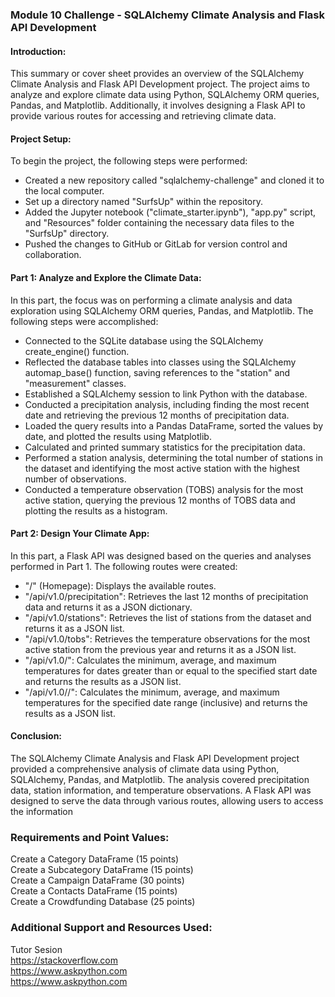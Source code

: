 ### Module 10 Challenge - SQLAlchemy Climate Analysis and Flask API Development

#### Introduction:
This summary or cover sheet provides an overview of the SQLAlchemy Climate Analysis and Flask API Development project. The project aims to analyze and explore climate data using Python, SQLAlchemy ORM queries, Pandas, and Matplotlib. Additionally, it involves designing a Flask API to provide various routes for accessing and retrieving climate data.

#### Project Setup:
To begin the project, the following steps were performed:
* Created a new repository called "sqlalchemy-challenge" and cloned it to the local computer.
* Set up a directory named "SurfsUp" within the repository.
* Added the Jupyter notebook ("climate_starter.ipynb"), "app.py" script, and "Resources" folder containing the necessary data files to the "SurfsUp" directory.
* Pushed the changes to GitHub or GitLab for version control and collaboration.

#### Part 1: Analyze and Explore the Climate Data:
In this part, the focus was on performing a climate analysis and data exploration using SQLAlchemy ORM queries, Pandas, and Matplotlib. The following steps were accomplished:
* Connected to the SQLite database using the SQLAlchemy create_engine() function.
* Reflected the database tables into classes using the SQLAlchemy automap_base() function, saving references to the "station" and "measurement" classes.
* Established a SQLAlchemy session to link Python with the database.
* Conducted a precipitation analysis, including finding the most recent date and retrieving the previous 12 months of precipitation data.
* Loaded the query results into a Pandas DataFrame, sorted the values by date, and plotted the results using Matplotlib.
* Calculated and printed summary statistics for the precipitation data.
* Performed a station analysis, determining the total number of stations in the dataset and identifying the most active station with the highest number of observations.
* Conducted a temperature observation (TOBS) analysis for the most active station, querying the previous 12 months of TOBS data and plotting the results as a histogram.

#### Part 2: Design Your Climate App:
In this part, a Flask API was designed based on the queries and analyses performed in Part 1. The following routes were created:
* "/" (Homepage): Displays the available routes.
* "/api/v1.0/precipitation": Retrieves the last 12 months of precipitation data and returns it as a JSON dictionary.
* "/api/v1.0/stations": Retrieves the list of stations from the dataset and returns it as a JSON list.
* "/api/v1.0/tobs": Retrieves the temperature observations for the most active station from the previous year and returns it as a JSON list.
* "/api/v1.0/<start>": Calculates the minimum, average, and maximum temperatures for dates greater than or equal to the specified start date and returns the results as a JSON list.
* "/api/v1.0/<start>/<end>": Calculates the minimum, average, and maximum temperatures for the specified date range (inclusive) and returns the results as a JSON list.
  
#### Conclusion:
The SQLAlchemy Climate Analysis and Flask API Development project provided a comprehensive analysis of climate data using Python, SQLAlchemy, Pandas, and Matplotlib. The analysis covered precipitation data, station information, and temperature observations. A Flask API was designed to serve the data through various routes, allowing users to access the information
  

### Requirements and Point Values:
Create a Category DataFrame (15 points)\
Create a Subcategory DataFrame (15 points)\
Create a Campaign DataFrame (30 points)\
Create a Contacts DataFrame (15 points)\
Create a Crowdfunding Database (25 points)

### Additional Support and Resources Used:
Tutor Sesion\
https://stackoverflow.com \
https://www.askpython.com \
https://www.askpython.com 
